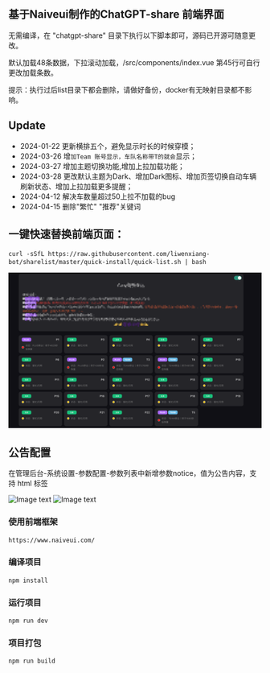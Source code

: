 ## 基于Naiveui制作的ChatGPT-share 前端界面

无需编译，在 "chatgpt-share" 目录下执行以下脚本即可，源码已开源可随意更改。

默认加载48条数据，下拉滚动加载，/src/components/index.vue 第45行可自行更改加载条数。

提示：执行过后list目录下都会删除，请做好备份，docker有无映射目录都不影响。

## Update
- 2024-01-22 更新横排五个，避免显示时长的时候穿模；
- 2024-03-26 增`加Team 账号显示，车队名称带T的就会`显示；
- 2024-03-27 增加主题切换功能,增加上拉加载功能；
- 2024-03-28 更改默认主题为Dark、增加Dark图标、增加页签切换自动车辆刷新状态、增加上拉加载更多提醒；
- 2024-04-12 解决车数量超过50上拉不加载的bug
- 2024-04-15 删除"繁忙" "推荐"关键词


## 一键快速替换前端页面：
```shell
curl -sSfL https://raw.githubusercontent.com/liwenxiang-bot/sharelist/master/quick-install/quick-list.sh | bash
```

![Image text](./quick-install/home.png)


## 公告配置
在管理后台-系统设置-参数配置-参数列表中新增参数notice，值为公告内容，支持 html 标签

![Image text](https://chatgpt-share-server.xyhelper.cn/assets/notice1-U7IuKWIa.png)
![Image text](https://chatgpt-share-server.xyhelper.cn/assets/notice2-umTyfMe7.png)

### 使用前端框架
```html
https://www.naiveui.com/
```
### 编译项目
```sh
npm install
```

### 运行项目

```sh
npm run dev
```

### 项目打包

```sh
npm run build
```
